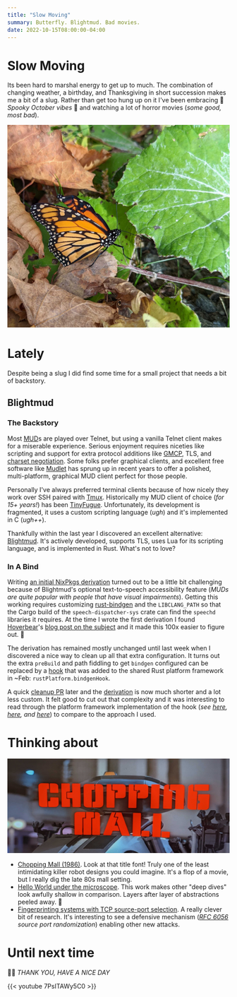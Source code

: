 ```yaml
---
title: "Slow Moving"
summary: Butterfly. Blightmud. Bad movies.
date: 2022-10-15T08:00:00-04:00
---
```


# Slow Moving

Its been hard to marshal energy to get up to much. The combination of changing
weather, a birthday, and Thanksgiving in short succession makes me a bit of
a slug. Rather than get too hung up on it I've been embracing :jack_o_lantern:
_Spooky October vibes_ :jack_o_lantern: and watching a lot of horror movies
(_some good, most bad_). 

![Monarch](./monarch.jpg)

# Lately

Despite being a slug I did find some time for a small project that needs a bit
of backstory.

## Blightmud

### The Backstory

Most [MUD]s are played over Telnet, but using a vanilla Telnet client makes for
a miserable experience. Serious enjoyment requires niceties like scripting and
support for extra protocol additions like [GMCP], TLS, and [charset
negotiation]. Some folks prefer graphical clients, and excellent free software
like [Mudlet] has sprung up in recent years to offer a polished, multi-platform,
graphical MUD client perfect for those people.

Personally I've always preferred terminal clients because of how nicely they
work over SSH paired with [Tmux]. Historically my MUD client of choice (_for 15+
years!_) has been [TinyFugue]. Unfortunately, its development is fragmented, it
uses a custom scripting language (_ugh_) and it's implemented in C (_ugh++_).

Thankfully within the last year I discovered an excellent alternative:
[Blightmud]. It's actively developed, supports TLS, uses Lua for its
scripting language, and is implemented in Rust. What's not to love?

[MUD]: https://en.wikipedia.org/wiki/MUD
[GMCP]: https://nexus.ironrealms.com/GMCP
[charset negotiation]: https://www.rfc-editor.org/rfc/rfc2066
[Mudlet]: https://www.mudlet.org/

[Tmux]: https://github.com/tmux/tmux
[TinyFugue]: https://en.wikipedia.org/wiki/TinyFugue

[Blightmud]: https://github.com/blightmud/blightmud

### In A Bind

Writing [an initial NixPkgs derivation][old-derivation] turned out to be
a little bit challenging because of Blightmud's optional text-to-speech
accessibility feature (_MUDs are quite popular with people that have visual
impairments_). Getting this working requires customizing [rust-bindgen]
and the `LIBCLANG_PATH` so that the Cargo build of the `speech-dispatcher-sys`
crate can find the `speechd` libraries it requires. At the time I wrote the
first derivation I found [Hoverbear]'s [blog post on the
subject][rust-bindgen-nix] and it made this 100x easier to figure out. :superhero:

The derivation has remained mostly unchanged until last week when I discovered
a nice way to clean up all that extra configuration. It turns out the extra
`preBuild` and path fiddling to get `bindgen` configured can be replaced by
a [hook][rust-hooks] that was added to the shared Rust platform framework in
~Feb: `rustPlatform.bindgenHook`.

A quick [cleanup PR] later and the [derivation][new-derivation] is now much
shorter and a lot less custom. It felt good to cut out that complexity and it
was interesting to read through the platform framework implementation of the
hook (_see [here][setup-hook], [here][hook-sh], and [here][wrapper-sh]_) to
compare to the approach I used.

[old-derivation]: https://github.com/NixOS/nixpkgs/commit/ae1bee344a09129db2c13d5564e632934b68cdaf
[rust-bindgen]: https://rust-lang.github.io/rust-bindgen/
[hoverbear]: https://twitter.com/a_hoverbear
[rust-bindgen-nix]: https://hoverbear.org/blog/rust-bindgen-in-nix/

[rust-hooks]: https://github.com/NixOS/nixpkgs/blob/master/doc/languages-frameworks/rust.section.md#hooks-hooks
[cleanup PR]: https://github.com/NixOS/nixpkgs/pull/194525
[new-derivation]: https://github.com/NixOS/nixpkgs/blob/deed43a7257ea861e00d627b98f0e62d2072d790/pkgs/games/blightmud/default.nix
[setup-hook]: https://github.com/NixOS/nixpkgs/blob/b784c5ae63dd288375af1b4d37b8a27dd8061887/pkgs/build-support/rust/hooks/default.nix#L94-L101
[hook-sh]: https://github.com/NixOS/nixpkgs/blob/b784c5ae63dd288375af1b4d37b8a27dd8061887/pkgs/build-support/rust/hooks/rust-bindgen-hook.sh
[wrapper-sh]: https://github.com/NixOS/nixpkgs/blob/8ff7b290e6dd47d7ed24c6d156ba60fc3c83f100/pkgs/development/tools/rust/bindgen/wrapper.sh

# Thinking about

![Chopping Mall](./choppingmall.jpg)

* [Chopping Mall (1986)][chopmall]. Look at that title font! Truly one of the
  least intimidating killer robot designs you could imagine. It's a flop of
  a movie, but I really dig the late 80s mall setting.
* [Hello World under the microscope][microscope]. This work makes other "deep
  dives" look awfully shallow in comparison. Layers after layer of abstractions
  peeled away. :microscope:
* [Fingerprinting systems with TCP source-port selection][fingerprinting].
  A really clever bit of research. It's interesting to see a defensive mechanism
  (_[RFC 6056] source port randomization_) enabling other new attacks.

[chopmall]: https://www.imdb.com/title/tt0090837/
[microscope]: https://gynvael.coldwind.pl/?lang=en&id=754
[fingerprinting]: https://lwn.net/SubscriberLink/910435/8edb2c6f835f960a/
[RFC 6056]: https://www.rfc-editor.org/rfc/rfc6056

# Until next time

:robot::speech_balloon: _THANK YOU, HAVE A NICE DAY_

{{< youtube 7PsITAWy5C0 >}}
